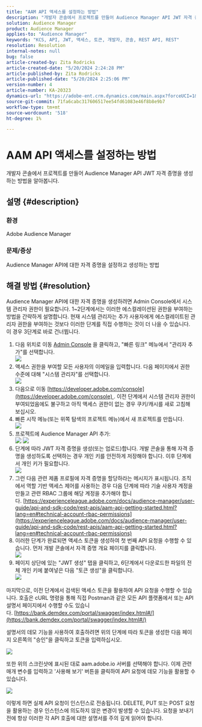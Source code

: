 ```yaml
---
title: "AAM API 액세스를 설정하는 방법"
description: "개발자 콘솔에서 프로젝트를 만들어 Audience Manager API JWT 자격 증명을 생성하는 방법을 알아봅니다."
solution: Audience Manager
product: Audience Manager
applies-to: "Audience Manager"
keywords: "KCS, API, JWT, 액세스, 토큰, 개발자, 콘솔, REST API, REST"
resolution: Resolution
internal-notes: null
bug: false
article-created-by: Zita Rodricks
article-created-date: "5/20/2024 2:24:28 PM"
article-published-by: Zita Rodricks
article-published-date: "5/20/2024 2:25:06 PM"
version-number: 4
article-number: KA-20323
dynamics-url: "https://adobe-ent.crm.dynamics.com/main.aspx?forceUCI=1&pagetype=entityrecord&etn=knowledgearticle&id=16de6aa6-b416-ef11-9f8a-6045bd026dc7"
source-git-commit: 71fa6cabc317606517ee54fd61083e46f8b8e9b7
workflow-type: tm+mt
source-wordcount: '518'
ht-degree: 1%

---
```


# AAM API 액세스를 설정하는 방법


개발자 콘솔에서 프로젝트를 만들어 Audience Manager API JWT 자격 증명을 생성하는 방법을 알아봅니다.

## 설명 {#description}


### 환경

Adobe Audience Manager

### 문제/증상

Audience Manager API에 대한 자격 증명을 설정하고 생성하는 방법


## 해결 방법 {#resolution}


Audience Manager API에 대한 자격 증명을 생성하려면 Admin Console에서 시스템 관리자 권한이 필요합니다. 1~2단계에서는 이러한 에스컬레이션된 권한을 부여하는 방법을 간략하게 설명합니다. 현재 시스템 관리자는 추가 사용자에게 에스컬레이트된 관리자 권한을 부여하는 것보다 이러한 단계를 직접 수행하는 것이 더 나을 수 있습니다. 이 경우 3단계로 바로 건너뜁니다.

1. 다음 위치로 이동 [Admin Console](https://adminconsole.adobe.com/) 을 클릭하고, &quot;빠른 링크&quot; 메뉴에서 &quot;관리자 추가&quot;를 선택합니다.<br>    ![](assets/27c759f0-4418-ed11-b83e-0022480868ff.png)
2. 액세스 권한을 부여할 모든 사용자의 이메일을 입력합니다. 다음 페이지에서 권한 수준에 대해 &quot;시스템 관리자&quot;를 선택합니다.<br>    ![](assets/4eaf764b-4518-ed11-b83e-0022480868ff.png)
3. 다음으로 이동 [https://developer.adobe.com/console](https://developer.adobe.com/console) . 이전 단계에서 시스템 관리자 권한이 부여되었음에도 불구하고 아직 액세스 권한이 없는 경우 쿠키/캐시를 새로 고침해 보십시오.
4. 빠른 시작 메뉴(또는 위쪽 탐색의 프로젝트 메뉴)에서 새 프로젝트를 만듭니다.<br>    ![](assets/363a9d79-1418-ed11-b83e-0022480868ff.png)
5. 프로젝트에 Audience Manager API 추가:<br>    ![](assets/a06e1ebd-1418-ed11-b83e-0022480868ff.png)
   ![](assets/26768505-1518-ed11-b83e-0022480868ff.png)
6. 단계에 따라 JWT 자격 증명을 생성(또는 업로드)합니다. 개발 콘솔을 통해 자격 증명을 생성하도록 선택하는 경우 개인 키를 안전하게 저장해야 합니다. 이후 단계에서 개인 키가 필요합니다.<br>    ![](assets/d7e73a64-1518-ed11-b83e-0022480868ff.png)
7. 그런 다음 관련 제품 프로필에 자격 증명을 할당하라는 메시지가 표시됩니다. 조직에서 역할 기반 액세스 제어를 사용하는 경우 다음 단계에 따라 기술 사용자 계정을 만들고 관련 RBAC 그룹에 해당 계정을 추가해야 합니다. [https://experienceleague.adobe.com/docs/audience-manager/user-guide/api-and-sdk-code/rest-apis/aam-api-getting-started.html?lang=en#technical-account-rbac-permissions](https://experienceleague.adobe.com/docs/audience-manager/user-guide/api-and-sdk-code/rest-apis/aam-api-getting-started.html?lang=en#technical-account-rbac-permissions)
8. 이러한 단계가 완료되면 액세스 토큰을 생성하여 첫 번째 API 요청을 수행할 수 있습니다. 먼저 개발 콘솔에서 자격 증명 개요 페이지를 클릭합니다.<br>    ![](assets/f9ef434b-ef22-ed11-b83e-0022480868ff.png)
9. 페이지 상단에 있는 &quot;JWT 생성&quot; 탭을 클릭하고, 6단계에서 다운로드한 파일의 전체 개인 키에 붙여넣은 다음 &quot;토큰 생성&quot;을 클릭합니다.<br>    ![](assets/54d65c8d-ef22-ed11-b83e-0022480868ff.png)


마지막으로, 이전 단계에서 검색된 액세스 토큰을 활용하여 API 요청을 수행할 수 있습니다. 호출은 cURL 명령을 통해 직접 Postman과 같은 모든 API 플랫폼에서 또는 API 설명서 페이지에서 수행할 수도 있습니다. [https://bank.demdex.com/portal/swagger/index.html#/](https://bank.demdex.com/portal/swagger/index.html#/)

설명서의 데모 기능을 사용하여 호출하려면 위의 단계에 따라 토큰을 생성한 다음 페이지 오른쪽의 &quot;승인&quot;을 클릭하고 토큰을 입력하십시오.

![](assets/ba540b4f-f022-ed11-b83e-0022480868ff.png)

또한 위의 스크린샷에 표시된 대로 aam.adobe.io 서버를 선택해야 합니다. 이제 관련 매개 변수를 입력하고 &#39;사용해 보기&#39; 버튼을 클릭하여 API 요청에 데모 기능을 활용할 수 있습니다.

![](assets/0ef8197f-f022-ed11-b83e-0022480868ff.png)

이렇게 하면 실제 API 요청이 인스턴스로 전송됩니다. DELETE, PUT 또는 POST 요청을 활용하는 경우 인스턴스에 의도하지 않은 변경이 발생할 수 있습니다. 요청을 보내기 전에 항상 이러한 각 API 호출에 대한 설명서를 주의 깊게 읽어야 합니다.
